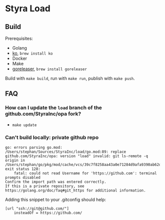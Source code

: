 # Styra Load

## Build

Prerequisites:

- Golang
- [ko](https://github.com/ko-build/ko), `brew install ko`
- Docker
- Make
- [goreleaser](https://goreleaser.com), `brew install goreleaser`

Build with `make build`, run with `make run`, publish with `make push`.

## FAQ

### How can I update the `load` branch of the github.com/StyraInc/opa fork?

- `make update`

### Can't build locally: private github repo

````
go: errors parsing go.mod:
/Users/stephan/Sources/StyraInc/load/go.mod:89: replace github.com/StyraInc/opa: version "load" invalid: git ls-remote -q origin in /Users/stephan/go/pkg/mod/cache/vcs/39c7f8258aa43a0e71284d9afa9390ab62dcf0466b0baf3bc3feef290c1fe63d: exit status 128:
	fatal: could not read Username for 'https://github.com': terminal prompts disabled
Confirm the import path was entered correctly.
If this is a private repository, see https://golang.org/doc/faq#git_https for additional information.
````

Adding this snippet to your .gitconfig should help:
```
[url "ssh://git@github.com/"]
	insteadOf = https://github.com/
```

